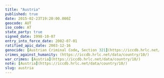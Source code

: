 ```yaml
---
title: "Austria"
published: true
date: 2015-02-23T19:20:00.000Z
geocode: AUT
iso_code: AT
state_party: true
signed_date: 1998-10-07
entry_into_force_date: 2002-07-01
ratified_apic_date: 2003-12-16
genocide: [Austrian Criminal Code, Section 321](https://iccdb.hrlc.net/data/doc/112/)
crimes_against_humanity: (https://iccdb.hrlc.net/data/country/10/)
war_crimes: [Austria](https://iccdb.hrlc.net/data/country/10/)
note: [Austria](https://iccdb.hrlc.net/data/country/10/)
slug: austria
---
```

